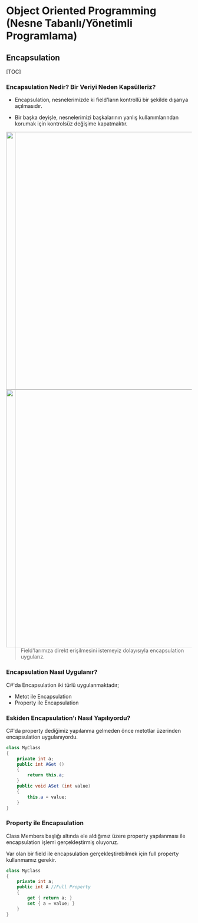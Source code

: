 # Object  Oriented Programming (Nesne Tabanlı/Yönetimli Programlama)

## Encapsulation

[TOC]



### Encapsulation Nedir? Bir Veriyi Neden Kapsülleriz?

* Encapsulation, nesnelerimizde ki field'ların kontrollü bir şekilde dışarıya açılmasıdır.

* Bir başka deyişle, nesnelerimizi başkalarının yanlış kullanımlarından korumak için kontrolsüz değişime kapatmaktır.

<img src=https://i.imgur.com/i2BGM3V.png width=700, align=left />

<img src=https://i.imgur.com/R4frORb.png width=700, align=left />

> Field'larımıza direkt erişilmesini istemeyiz dolayısıyla encapsulation uygularız.



### Encapsulation Nasıl Uygulanır?

C#'da Encapsulation iki türlü uygulanmaktadır;

* Metot ile Encapsulation
* Property ile Encapsulation



### Eskiden Encapsulation'ı Nasıl Yapılıyordu?

C#'da property dediğimiz yapılanma gelmeden önce metotlar üzerinden encapsulation uygulanıyordu.

```csharp
class MyClass
{
    private int a;
    public int AGet ()
    {
        return this.a;
    }
    public void ASet (int value)
    {
        this.a = value;
    }
}
```



### Property ile Encapsulation

Class Members başlığı altında ele aldığımız üzere property yapılanması ile encapsulation işlemi gerçekleştirmiş oluyoruz.

Var olan bir field ile encapsulation gerçekleştirebilmek için full property kullanmamız gerekir.

```csharp
class MyClass
{
    private int a;
    public int A //Full Property
    {
        get { return a; }
        set { a = value; }
    }
}
```

